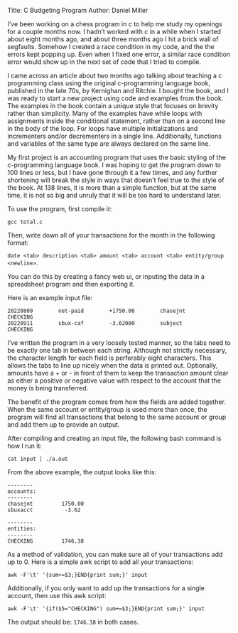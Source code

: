 Title: C Budgeting Program
Author: Daniel Miller

I’ve been working on a chess program in c to help me study my openings for a couple months now.  I hadn’t worked with c in a while when I started about eight months ago, and about three months ago I hit a brick wall of segfaults. Somehow I created a race condition in my code, and the the errors kept popping up. Even when I fixed one error, a similar race condition error would show up in the next set of code that I tried to compile.

I came across an article about two months ago talking about teaching a c programming class using the original c-programming language book, published in the late 70s, by Kernighan and Ritchie. I bought the book, and I was ready to start a new project using code and examples from the book.  The examples in the book contain a unique style that focuses on brevity rather than simplicity. Many of the examples have while loops with assignments inside the conditional statement, rather than on a second line in the body of the loop. For loops have multiple initializations and incrementers and/or decrementers in a single line. Additionally, functions and variables of the same type are always declared on the same line.

My first project is an accounting program that uses the basic styling of the c-programming language book. I was hoping to get the program down to 100 lines or less, but I have gone through it a few times, and any further shortening will break the style in ways that doesn’t feel true to the style of the book. At 138 lines, it is more than a simple function, but at the same time, it is not so big and unruly that it will be too hard to understand later.

To use the program, first compile it:

`gcc total.c`

Then, write down all of your transactions for the month in the following format:

`date <tab> description <tab> amount <tab> account <tab> entity/group <newline>`. 

You can do this by creating a fancy web ui, or inputing the data in a spreadsheet program and then exporting it.

Here is an example input file:

```
20220809        net-paid        +1750.00        chasejnt        CHECKING
20220911        sbux-caf        -3.62000        subject        CHECKING
```
I’ve written the program in a very loosely tested manner, so the tabs need to be exactly one tab in between each string. Although not strictly necessary, the character length for each field is perferably eight characters. This allows the tabs to line up nicely when the data is printed out. Optionally, amounts have a + or - in front of them to keep the transaction amount clear as either a positive or negative value with respect to the account that the money is being transferred.

The benefit of the program comes from how the fields are added together. When the same account or entity/group is used more than once, the program will find all transactions that belong to the same account or group and add them up to provide an output. 

After compiling and creating an input file, the following bash command is how I run it:

`cat input | ./a.out`

From the above example, the output looks like this:

```
--------
accounts:
--------
chasejnt         1750.00
sbuxacct          -3.62

--------
entities:
--------
CHECKING         1746.38
```
As a method of validation, you can make sure all of your transactions add up to 0. Here is a simple awk script to add all your transactions:

`awk -F'\t' '{sum+=$3;}END{print sum;}' input`

Additionally, if you only want to add up the transactions for a single account, then use this awk script: 

`awk -F'\t' '{if($5="CHECKING") sum+=$3;}END{print sum;}' input`

The output should be: `1746.38` in both cases.
